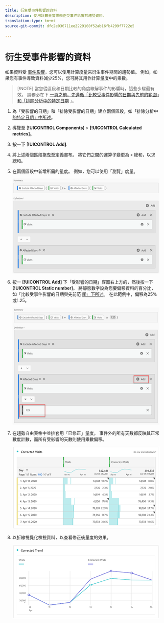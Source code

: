 ```yaml
---
title: 衍生受事件影響的資料
description: 使用計算量度來修正受事件影響的趨勢資料。
translation-type: tm+mt
source-git-commit: dfc2e036711ee2229160f52ab16fb4299f7722e5

---
```



# 衍生受事件影響的資料

如果資料受 [事件影響](/help/technotes/event-impacted.md)，您可以使用計算度量來衍生事件期間的趨勢值。 例如，如果您有事件導致資料減少25%，您可將其用作計算量度中的乘數。

>[!NOTE] 當您從區段和日期比較的角度瞭解事件的影響時，這些步驟最有效。 請務必在下 [一頁之前，先遵循「比較受事件影響的日期與先前的範圍](/help/analyze/analysis-workspace/components/calendar-date-ranges/compare-event.md)[」和「排除分析中的特定日期](../c-segmentation/use-cases/exclude-date-range.md) 」。

1. 為「受影響的日期」和「排除受影響的日期」建立兩個區段，如「排除分析中 [的特定日期」中所述](../c-segmentation/use-cases/exclude-date-range.md)。
2. 導覽至 **[!UICONTROL Components]** > **[!UICONTROL Calculated metrics]**。
3. 按一下 **[!UICONTROL Add]**.
4. 將上述兩個區段拖曳至定義畫布。 將它們之間的運算子變更為 `+` 總和，以求總和。
5. 在兩個區段中新增所需的量度。 例如，您可以使用「瀏覽」度量。

   ![區段產生器](assets/event_segment_builder.png)

6. 按一 **[!UICONTROL Add]** 下「受影響的日期」容器右上方的，然後按一下 **[!UICONTROL Static number]**。 將靜態數字設為您要偏移資料的百分比，如「比較受事件影響的日期與先前范 [圍」下所述](/help/analyze/analysis-workspace/components/calendar-date-ranges/compare-event.md)。 在此範例中，偏移為25%或1.25。

   ![靜態數](assets/event_static_number.png)

7. 在趨勢自由表格中並排套用「已修正」量度。 事件外的所有天數都反映其正常數度計數，而所有受影響的天數則使用乘數偏移。

   ![修正的量度](assets/event_corrected.png)

8. 以折線視覺化檢視資料，以查看修正後量度的效果。

   ![修正後的行](assets/event_line.png)
